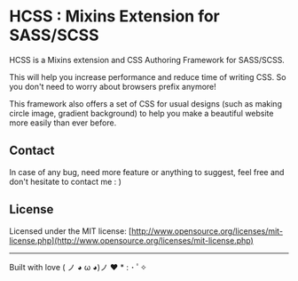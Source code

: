 # HCSS : Mixins Extension for SASS/SCSS

HCSS is a Mixins extension and CSS Authoring Framework for SASS/SCSS.

This will help you increase performance and reduce time of writing CSS. So you don't need to worry about browsers prefix anymore!

This framework also offers a set of CSS for usual designs (such as making circle image, gradient background) to help you make a beautiful website more easily than ever before.

## Contact

In case of any bug, need more feature or anything to suggest, feel free and don't hesitate to contact me : )

## License


Licensed under the MIT license: [http://www.opensource.org/licenses/mit-license.php](http://www.opensource.org/licenses/mit-license.php)

---

Built with love ( ノ ◕ ω ◕)ノ ❤ * : ･ ﾟ✧
